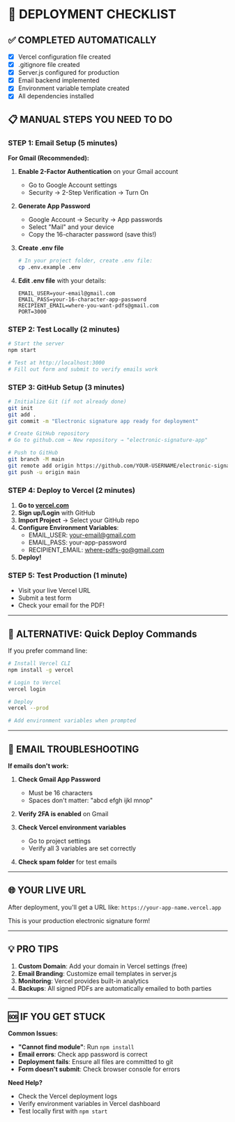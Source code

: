 # 🚀 DEPLOYMENT CHECKLIST

## ✅ COMPLETED AUTOMATICALLY
- [x] Vercel configuration file created
- [x] .gitignore file created  
- [x] Server.js configured for production
- [x] Email backend implemented
- [x] Environment variable template created
- [x] All dependencies installed

## 📋 MANUAL STEPS YOU NEED TO DO

### STEP 1: Email Setup (5 minutes)
**For Gmail (Recommended):**

1. **Enable 2-Factor Authentication** on your Gmail account
   - Go to Google Account settings
   - Security → 2-Step Verification → Turn On

2. **Generate App Password**
   - Google Account → Security → App passwords
   - Select "Mail" and your device
   - Copy the 16-character password (save this!)

3. **Create .env file**
   ```bash
   # In your project folder, create .env file:
   cp .env.example .env
   ```

4. **Edit .env file** with your details:
   ```
   EMAIL_USER=your-email@gmail.com
   EMAIL_PASS=your-16-character-app-password
   RECIPIENT_EMAIL=where-you-want-pdfs@gmail.com
   PORT=3000
   ```

### STEP 2: Test Locally (2 minutes)
```bash
# Start the server
npm start

# Test at http://localhost:3000
# Fill out form and submit to verify emails work
```

### STEP 3: GitHub Setup (3 minutes)
```bash
# Initialize Git (if not already done)
git init
git add .
git commit -m "Electronic signature app ready for deployment"

# Create GitHub repository
# Go to github.com → New repository → "electronic-signature-app"

# Push to GitHub
git branch -M main
git remote add origin https://github.com/YOUR-USERNAME/electronic-signature-app.git
git push -u origin main
```

### STEP 4: Deploy to Vercel (2 minutes)
1. **Go to [vercel.com](https://vercel.com)**
2. **Sign up/Login** with GitHub
3. **Import Project** → Select your GitHub repo
4. **Configure Environment Variables**:
   - EMAIL_USER: your-email@gmail.com
   - EMAIL_PASS: your-app-password
   - RECIPIENT_EMAIL: where-pdfs-go@gmail.com
5. **Deploy!**

### STEP 5: Test Production (1 minute)
- Visit your live Vercel URL
- Submit a test form
- Check your email for the PDF!

---

## 🔧 ALTERNATIVE: Quick Deploy Commands

If you prefer command line:

```bash
# Install Vercel CLI
npm install -g vercel

# Login to Vercel
vercel login

# Deploy
vercel --prod

# Add environment variables when prompted
```

---

## 📧 EMAIL TROUBLESHOOTING

**If emails don't work:**

1. **Check Gmail App Password**
   - Must be 16 characters
   - Spaces don't matter: "abcd efgh ijkl mnop"

2. **Verify 2FA is enabled** on Gmail

3. **Check Vercel environment variables**
   - Go to project settings
   - Verify all 3 variables are set correctly

4. **Check spam folder** for test emails

---

## 🌐 YOUR LIVE URL

After deployment, you'll get a URL like:
`https://your-app-name.vercel.app`

This is your production electronic signature form!

---

## 💡 PRO TIPS

1. **Custom Domain**: Add your domain in Vercel settings (free)
2. **Email Branding**: Customize email templates in server.js
3. **Monitoring**: Vercel provides built-in analytics
4. **Backups**: All signed PDFs are automatically emailed to both parties

---

## 🆘 IF YOU GET STUCK

**Common Issues:**
- **"Cannot find module"**: Run `npm install`
- **Email errors**: Check app password is correct
- **Deployment fails**: Ensure all files are committed to git
- **Form doesn't submit**: Check browser console for errors

**Need Help?**
- Check the Vercel deployment logs
- Verify environment variables in Vercel dashboard
- Test locally first with `npm start`